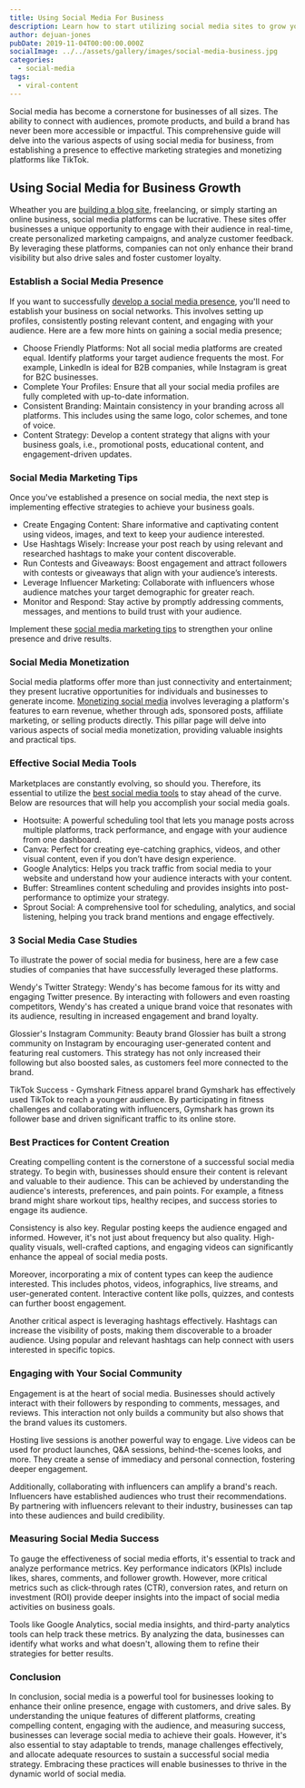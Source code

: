 ```yaml
---
title: Using Social Media For Business
description: Learn how to start utilizing social media sites to grow your business.
author: dejuan-jones
pubDate: 2019-11-04T00:00:00.000Z
socialImage: ../../assets/gallery/images/social-media-business.jpg
categories:
  - social-media
tags:
  - viral-content
---
```


Social media has become a cornerstone for businesses of all sizes. The ability to connect with audiences, promote products, and build a brand has never been more accessible or impactful. This comprehensive guide will delve into the various aspects of using social media for business, from establishing a presence to effective marketing strategies and monetizing platforms like TikTok.

## Using Social Media for Business Growth

Wheather you are [building a blog site](/blog/how-to-make-a-blog), freelancing, or simply starting an online business, social media platforms can be lucrative. These sites offer businesses a unique opportunity to engage with their audience in real-time, create personalized marketing campaigns, and analyze customer feedback. By leveraging these platforms, companies can not only enhance their brand visibility but also drive sales and foster customer loyalty.

### Establish a Social Media Presence

If you want to successfully [develop a social media presence](/blog/building-a-social-media-presence), you'll need to establish your business on social networks. This involves setting up profiles, consistently posting relevant content, and engaging with your audience. Here are a few more hints on gaining a social media presence;

* Choose Friendly Platforms: Not all social media platforms are created equal. Identify platforms your target audience frequents the most. For example, LinkedIn is ideal for B2B companies, while Instagram is great for B2C businesses.
* Complete Your Profiles: Ensure that all your social media profiles are fully completed with up-to-date information.
* Consistent Branding: Maintain consistency in your branding across all platforms. This includes using the same logo, color schemes, and tone of voice.
* Content Strategy: Develop a content strategy that aligns with your business goals, i.e., promotional posts, educational content, and engagement-driven updates.

### Social Media Marketing Tips

Once you've established a presence on social media, the next step is implementing effective strategies to achieve your business goals.

* Create Engaging Content: Share informative and captivating content using videos, images, and text to keep your audience interested.
* Use Hashtags Wisely: Increase your post reach by using relevant and researched hashtags to make your content discoverable.
* Run Contests and Giveaways: Boost engagement and attract followers with contests or giveaways that align with your audience’s interests.
* Leverage Influencer Marketing: Collaborate with influencers whose audience matches your target demographic for greater reach.
* Monitor and Respond: Stay active by promptly addressing comments, messages, and mentions to build trust with your audience.

Implement these [social media marketing tips](/blog/social-media-marketing-tips) to strengthen your online presence and drive results.

### Social Media Monetization

Social media platforms offer more than just connectivity and entertainment; they present lucrative opportunities for individuals and businesses to generate income. [Monetizing social media](/blog/social-media-monetization) involves leveraging a platform's features to earn revenue, whether through ads, sponsored posts, affiliate marketing, or selling products directly. This pillar page will delve into various aspects of social media monetization, providing valuable insights and practical tips.

### Effective Social Media Tools

Marketplaces are constantly evolving, so should you. Therefore, its essential to utilize the [best social media tools](/blog/top-social-media-tools) to stay ahead of the curve. Below are resources that will help you accomplish your social media goals.

* Hootsuite: A powerful scheduling tool that lets you manage posts across multiple platforms, track performance, and engage with your audience from one dashboard.
* Canva: Perfect for creating eye-catching graphics, videos, and other visual content, even if you don’t have design experience.
* Google Analytics: Helps you track traffic from social media to your website and understand how your audience interacts with your content.
* Buffer: Streamlines content scheduling and provides insights into post-performance to optimize your strategy.
* Sprout Social: A comprehensive tool for scheduling, analytics, and social listening, helping you track brand mentions and engage effectively.

### 3 Social Media Case Studies

To illustrate the power of social media for business, here are a few case studies of companies that have successfully leveraged these platforms.

Wendy's Twitter Strategy: Wendy's has become famous for its witty and engaging Twitter presence. By interacting with followers and even roasting competitors, Wendy's has created a unique brand voice that resonates with its audience, resulting in increased engagement and brand loyalty.

Glossier's Instagram Community: Beauty brand Glossier has built a strong community on Instagram by encouraging user-generated content and featuring real customers. This strategy has not only increased their following but also boosted sales, as customers feel more connected to the brand.

TikTok Success - Gymshark Fitness apparel brand Gymshark has effectively used TikTok to reach a younger audience. By participating in fitness challenges and collaborating with influencers, Gymshark has grown its follower base and driven significant traffic to its online store.

### Best Practices for Content Creation

Creating compelling content is the cornerstone of a successful social media strategy. To begin with, businesses should ensure their content is relevant and valuable to their audience. This can be achieved by understanding the audience's interests, preferences, and pain points. For example, a fitness brand might share workout tips, healthy recipes, and success stories to engage its audience.

Consistency is also key. Regular posting keeps the audience engaged and informed. However, it's not just about frequency but also quality. High-quality visuals, well-crafted captions, and engaging videos can significantly enhance the appeal of social media posts.

Moreover, incorporating a mix of content types can keep the audience interested. This includes photos, videos, infographics, live streams, and user-generated content. Interactive content like polls, quizzes, and contests can further boost engagement.

Another critical aspect is leveraging hashtags effectively. Hashtags can increase the visibility of posts, making them discoverable to a broader audience. Using popular and relevant hashtags can help connect with users interested in specific topics.

### Engaging with Your Social Community

Engagement is at the heart of social media. Businesses should actively interact with their followers by responding to comments, messages, and reviews. This interaction not only builds a community but also shows that the brand values its customers.

Hosting live sessions is another powerful way to engage. Live videos can be used for product launches, Q&A sessions, behind-the-scenes looks, and more. They create a sense of immediacy and personal connection, fostering deeper engagement.

Additionally, collaborating with influencers can amplify a brand's reach. Influencers have established audiences who trust their recommendations. By partnering with influencers relevant to their industry, businesses can tap into these audiences and build credibility.

### Measuring Social Media Success

To gauge the effectiveness of social media efforts, it's essential to track and analyze performance metrics. Key performance indicators (KPIs) include likes, shares, comments, and follower growth. However, more critical metrics such as click-through rates (CTR), conversion rates, and return on investment (ROI) provide deeper insights into the impact of social media activities on business goals.

Tools like Google Analytics, social media insights, and third-party analytics tools can help track these metrics. By analyzing the data, businesses can identify what works and what doesn't, allowing them to refine their strategies for better results.

### Conclusion

In conclusion, social media is a powerful tool for businesses looking to enhance their online presence, engage with customers, and drive sales. By understanding the unique features of different platforms, creating compelling content, engaging with the audience, and measuring success, businesses can leverage social media to achieve their goals. However, it's also essential to stay adaptable to trends, manage challenges effectively, and allocate adequate resources to sustain a successful social media strategy. Embracing these practices will enable businesses to thrive in the dynamic world of social media.
